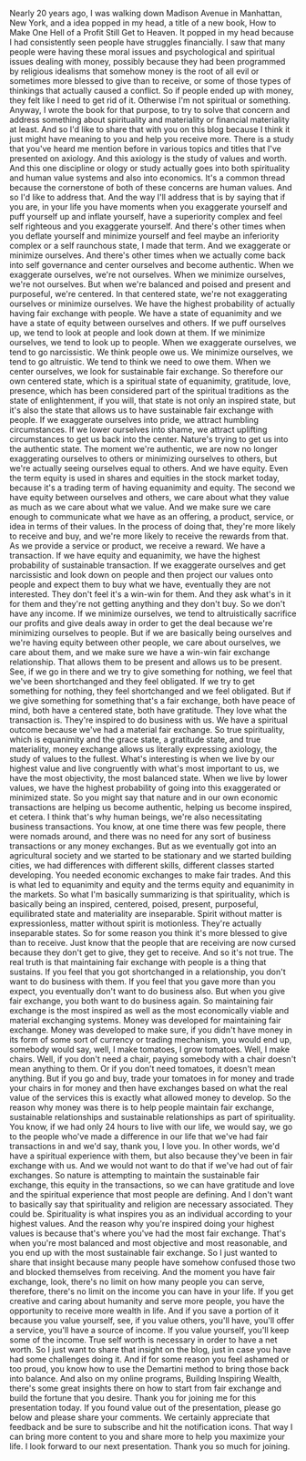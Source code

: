  Nearly 20 years ago, I was walking down Madison Avenue in Manhattan, New York, and a idea popped in my head, a title of a new book, How to Make One Hell of a Profit Still Get to Heaven. It popped in my head because I had consistently seen people have struggles financially. I saw that many people were having these moral issues and psychological and spiritual issues dealing with money, possibly because they had been programmed by religious idealisms that somehow money is the root of all evil or sometimes more blessed to give than to receive, or some of those types of thinkings that actually caused a conflict. So if people ended up with money, they felt like I need to get rid of it. Otherwise I'm not spiritual or something. Anyway, I wrote the book for that purpose, to try to solve that concern and address something about spirituality and materiality or financial materiality at least. And so I'd like to share that with you on this blog because I think it just might have meaning to you and help you receive more. There is a study that you've heard me mention before in various topics and titles that I've presented on axiology. And this axiology is the study of values and worth. And this one discipline or ology or study actually goes into both spirituality and human value systems and also into economics. It's a common thread because the cornerstone of both of these concerns are human values. And so I'd like to address that. And the way I'll address that is by saying that if you are, in your life you have moments when you exaggerate yourself and puff yourself up and inflate yourself, have a superiority complex and feel self righteous and you exaggerate yourself. And there's other times when you deflate yourself and minimize yourself and feel maybe an inferiority complex or a self raunchous state, I made that term. And we exaggerate or minimize ourselves. And there's other times when we actually come back into self governance and center ourselves and become authentic. When we exaggerate ourselves, we're not ourselves. When we minimize ourselves, we're not ourselves. But when we're balanced and poised and present and purposeful, we're centered. In that centered state, we're not exaggerating ourselves or minimize ourselves. We have the highest probability of actually having fair exchange with people. We have a state of equanimity and we have a state of equity between ourselves and others. If we puff ourselves up, we tend to look at people and look down at them. If we minimize ourselves, we tend to look up to people. When we exaggerate ourselves, we tend to go narcissistic. We think people owe us. We minimize ourselves, we tend to go altruistic. We tend to think we need to owe them. When we center ourselves, we look for sustainable fair exchange. So therefore our own centered state, which is a spiritual state of equanimity, gratitude, love, presence, which has been considered part of the spiritual traditions as the state of enlightenment, if you will, that state is not only an inspired state, but it's also the state that allows us to have sustainable fair exchange with people. If we exaggerate ourselves into pride, we attract humbling circumstances. If we lower ourselves into shame, we attract uplifting circumstances to get us back into the center. Nature's trying to get us into the authentic state. The moment we're authentic, we are now no longer exaggerating ourselves to others or minimizing ourselves to others, but we're actually seeing ourselves equal to others. And we have equity. Even the term equity is used in shares and equities in the stock market today, because it's a trading term of having equanimity and equity. The second we have equity between ourselves and others, we care about what they value as much as we care about what we value. And we make sure we care enough to communicate what we have as an offering, a product, service, or idea in terms of their values. In the process of doing that, they're more likely to receive and buy, and we're more likely to receive the rewards from that. As we provide a service or product, we receive a reward. We have a transaction. If we have equity and equanimity, we have the highest probability of sustainable transaction. If we exaggerate ourselves and get narcissistic and look down on people and then project our values onto people and expect them to buy what we have, eventually they are not interested. They don't feel it's a win-win for them. And they ask what's in it for them and they're not getting anything and they don't buy. So we don't have any income. If we minimize ourselves, we tend to altruistically sacrifice our profits and give deals away in order to get the deal because we're minimizing ourselves to people. But if we are basically being ourselves and we're having equity between other people, we care about ourselves, we care about them, and we make sure we have a win-win fair exchange relationship. That allows them to be present and allows us to be present. See, if we go in there and we try to give something for nothing, we feel that we've been shortchanged and they feel obligated. If we try to get something for nothing, they feel shortchanged and we feel obligated. But if we give something for something that's a fair exchange, both have peace of mind, both have a centered state, both have gratitude. They love what the transaction is. They're inspired to do business with us. We have a spiritual outcome because we've had a material fair exchange. So true spirituality, which is equanimity and the grace state, a gratitude state, and true materiality, money exchange allows us literally expressing axiology, the study of values to the fullest. What's interesting is when we live by our highest value and live congruently with what's most important to us, we have the most objectivity, the most balanced state. When we live by lower values, we have the highest probability of going into this exaggerated or minimized state. So you might say that nature and in our own economic transactions are helping us become authentic, helping us become inspired, et cetera. I think that's why human beings, we're also necessitating business transactions. You know, at one time there was few people, there were nomads around, and there was no need for any sort of business transactions or any money exchanges. But as we eventually got into an agricultural society and we started to be stationary and we started building cities, we had differences with different skills, different classes started developing. You needed economic exchanges to make fair trades. And this is what led to equanimity and equity and the terms equity and equanimity in the markets. So what I'm basically summarizing is that spirituality, which is basically being an inspired, centered, poised, present, purposeful, equilibrated state and materiality are inseparable. Spirit without matter is expressionless, matter without spirit is motionless. They're actually inseparable states. So for some reason you think it's more blessed to give than to receive. Just know that the people that are receiving are now cursed because they don't get to give, they get to receive. And so it's not true. The real truth is that maintaining fair exchange with people is a thing that sustains. If you feel that you got shortchanged in a relationship, you don't want to do business with them. If you feel that you gave more than you expect, you eventually don't want to do business also. But when you give fair exchange, you both want to do business again. So maintaining fair exchange is the most inspired as well as the most economically viable and material exchanging systems. Money was developed for maintaining fair exchange. Money was developed to make sure, if you didn't have money in its form of some sort of currency or trading mechanism, you would end up, somebody would say, well, I make tomatoes, I grow tomatoes. Well, I make chairs. Well, if you don't need a chair, paying somebody with a chair doesn't mean anything to them. Or if you don't need tomatoes, it doesn't mean anything. But if you go and buy, trade your tomatoes in for money and trade your chairs in for money and then have exchanges based on what the real value of the services this is exactly what allowed money to develop. So the reason why money was there is to help people maintain fair exchange, sustainable relationships and sustainable relationships as part of spirituality. You know, if we had only 24 hours to live with our life, we would say, we go to the people who've made a difference in our life that we've had fair transactions in and we'd say, thank you, I love you. In other words, we'd have a spiritual experience with them, but also because they've been in fair exchange with us. And we would not want to do that if we've had out of fair exchanges. So nature is attempting to maintain the sustainable fair exchange, this equity in the transactions, so we can have gratitude and love and the spiritual experience that most people are defining. And I don't want to basically say that spirituality and religion are necessary associated. They could be. Spirituality is what inspires you as an individual according to your highest values. And the reason why you're inspired doing your highest values is because that's where you've had the most fair exchange. That's when you're most balanced and most objective and most reasonable, and you end up with the most sustainable fair exchange. So I just wanted to share that insight because many people have somehow confused those two and blocked themselves from receiving. And the moment you have fair exchange, look, there's no limit on how many people you can serve, therefore, there's no limit on the income you can have in your life. If you get creative and caring about humanity and serve more people, you have the opportunity to receive more wealth in life. And if you save a portion of it because you value yourself, see, if you value others, you'll have, you'll offer a service, you'll have a source of income. If you value yourself, you'll keep some of the income. True self worth is necessary in order to have a net worth. So I just want to share that insight on the blog, just in case you have had some challenges doing it. And if for some reason you feel ashamed or too proud, you know how to use the Demartini method to bring those back into balance. And also on my online programs, Building Inspiring Wealth, there's some great insights there on how to start from fair exchange and build the fortune that you desire. Thank you for joining me for this presentation today. If you found value out of the presentation, please go below and please share your comments. We certainly appreciate that feedback and be sure to subscribe and hit the notification icons. That way I can bring more content to you and share more to help you maximize your life. I look forward to our next presentation. Thank you so much for joining.